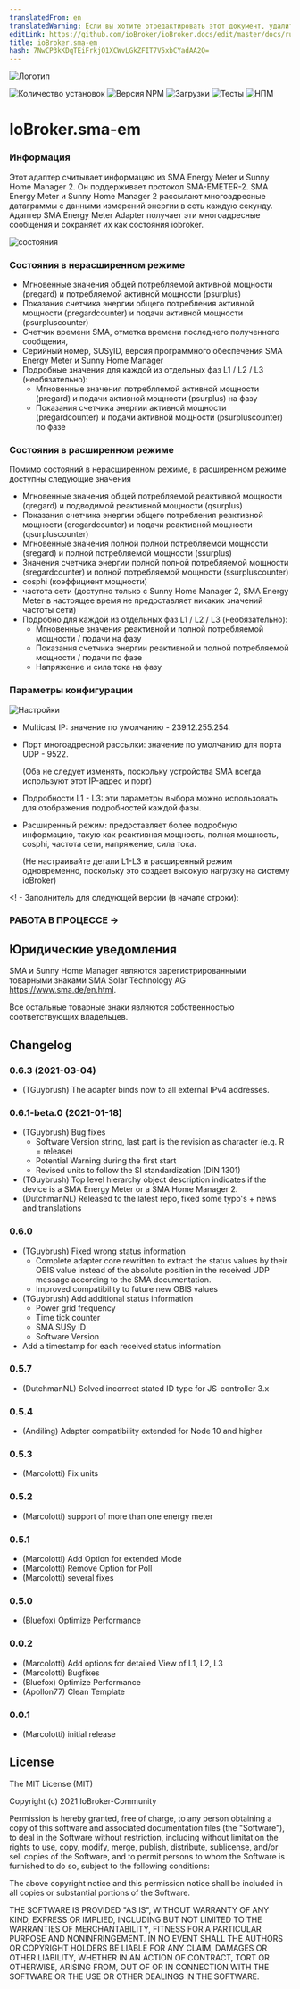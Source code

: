 ```yaml
---
translatedFrom: en
translatedWarning: Если вы хотите отредактировать этот документ, удалите поле «translationFrom», в противном случае этот документ будет снова автоматически переведен
editLink: https://github.com/ioBroker/ioBroker.docs/edit/master/docs/ru/adapterref/iobroker.sma-em/README.md
title: ioBroker.sma-em
hash: 7NwCP3kKDqTEiFrkjO1XCWvLGkZFIT7V5xbCYadAA2Q=
---
```

![Логотип](../../../en/adapterref/iobroker.sma-em/admin/sma-em.png)

![Количество установок](http://iobroker.live/badges/sma-em-stable.svg)
![Версия NPM](http://img.shields.io/npm/v/iobroker.sma-em.svg)
![Загрузки](https://img.shields.io/npm/dm/iobroker.sma-em.svg)
![Тесты](https://travis-ci.org/CTJaeger/ioBroker.sma-em.svg?branch=master)
![НПМ](https://nodei.co/npm/iobroker.sma-em.png?downloads=true)

# IoBroker.sma-em
### Информация
Этот адаптер считывает информацию из SMA Energy Meter и Sunny Home Manager 2.
Он поддерживает протокол SMA-EMETER-2.
SMA Energy Meter и Sunny Home Manager 2 рассылают многоадресные датаграммы с данными измерений энергии в сеть каждую секунду.
Адаптер SMA Energy Meter Adapter получает эти многоадресные сообщения и сохраняет их как состояния iobroker.

![состояния](../../../en/adapterref/iobroker.sma-em/docs/en/img/overview.png)

### Состояния в нерасширенном режиме
- Мгновенные значения общей потребляемой активной мощности (pregard) и потребляемой активной мощности (psurplus)
- Показания счетчика энергии общего потребления активной мощности (pregardcounter) и подачи активной мощности (psurpluscounter)
- Счетчик времени SMA, отметка времени последнего полученного сообщения,
- Серийный номер, SUSyID, версия программного обеспечения SMA Energy Meter и Sunny Home Manager
- Подробные значения для каждой из отдельных фаз L1 / L2 / L3 (необязательно):
  - Мгновенные значения потребляемой активной мощности (pregard) и подачи активной мощности (psurplus) на фазу
  - Показания счетчика энергии активной мощности (pregardcounter) и подачи активной мощности (psurpluscounter) по фазе

### Состояния в расширенном режиме
Помимо состояний в нерасширенном режиме, в расширенном режиме доступны следующие значения

- Мгновенные значения общей потребляемой реактивной мощности (qregard) и подводимой реактивной мощности (qsurplus)
- Показания счетчика энергии общего потребления реактивной мощности (qregardcounter) и подачи реактивной мощности (qsurpluscounter)
- Мгновенные значения полной полной потребляемой мощности (sregard) и полной потребляемой мощности (ssurplus)
- Значения счетчика энергии полной полной потребляемой мощности (sregardcounter) и полной потребляемой мощности (ssurpluscounter)
- cosphi (коэффициент мощности)
- частота сети (доступно только с Sunny Home Manager 2, SMA Energy Meter в настоящее время не предоставляет никаких значений частоты сети)
- Подробно для каждой из отдельных фаз L1 / L2 / L3 (необязательно):
  - Мгновенные значения реактивной и полной потребляемой мощности / подачи на фазу
  - Показания счетчика энергии реактивной и полной потребляемой мощности / подачи по фазе
  - Напряжение и сила тока на фазу

### Параметры конфигурации
![Настройки](../../../en/adapterref/iobroker.sma-em/docs/en/img/adminpage.png)

- Multicast IP: значение по умолчанию - 239.12.255.254.
- Порт многоадресной рассылки: значение по умолчанию для порта UDP - 9522.

  (Оба не следует изменять, поскольку устройства SMA всегда используют этот IP-адрес и порт)

- Подробности L1 - L3: эти параметры выбора можно использовать для отображения подробностей каждой фазы.
- Расширенный режим: предоставляет более подробную информацию, такую как реактивная мощность, полная мощность, cosphi, частота сети, напряжение, сила тока.

  (Не настраивайте детали L1-L3 и расширенный режим одновременно, поскольку это создает высокую нагрузку на систему ioBroker)

<! - Заполнитель для следующей версии (в начале строки):

### __РАБОТА В ПРОЦЕССЕ__ ->
## Юридические уведомления
SMA и Sunny Home Manager являются зарегистрированными товарными знаками SMA Solar Technology AG <https://www.sma.de/en.html>.

Все остальные товарные знаки являются собственностью соответствующих владельцев.

## Changelog
### 0.6.3 (2021-03-04)
* (TGuybrush) The adapter binds now to all external IPv4 addresses.

### 0.6.1-beta.0 (2021-01-18)
* (TGuybrush) Bug fixes
  * Software Version string, last part is the revision as character (e.g. R = release)
  * Potential Warning during the first start
  * Revised units to follow the SI standardization (DIN 1301)
* (TGuybrush) Top level hierarchy object description indicates if the device is a SMA Energy Meter or a SMA Home Manager 2.
* (DutchmanNL) Released to the latest repo, fixed some typo's + news and translations

### 0.6.0
* (TGuybrush) Fixed wrong status information 
  * Complete adapter core rewritten to extract the status values by their OBIS value instead of the absolute position in the received UDP message according to the SMA documentation.
  *  Improved compatibility to future new OBIS values
* (TGuybrush) Add additional status information
  * Power grid frequency
  * Time tick counter
  * SMA SUSy ID
  * Software Version
* Add a timestamp for each received status information

### 0.5.7
* (DutchmanNL) Solved incorrect stated ID type for JS-controller 3.x

### 0.5.4
* (Andiling) Adapter compatibility extended for Node 10 and higher

### 0.5.3
* (Marcolotti) Fix units 

### 0.5.2
* (Marcolotti) support of more than one energy meter 

### 0.5.1
* (Marcolotti) Add Option for extended Mode
* (Marcolotti) Remove Option for Poll
* (Marcolotti) several fixes

### 0.5.0
* (Bluefox) Optimize Performance

### 0.0.2
* (Marcolotti) Add options for detailed View of L1, L2, L3
* (Marcolotti) Bugfixes
* (Bluefox) Optimize Performance
* (Apollon77) Clean Template

### 0.0.1
* (Marcolotti) initial release

## License
The MIT License (MIT)

Copyright (c) 2021 IoBroker-Community

Permission is hereby granted, free of charge, to any person obtaining a copy
of this software and associated documentation files (the "Software"), to deal
in the Software without restriction, including without limitation the rights
to use, copy, modify, merge, publish, distribute, sublicense, and/or sell
copies of the Software, and to permit persons to whom the Software is
furnished to do so, subject to the following conditions:

The above copyright notice and this permission notice shall be included in
all copies or substantial portions of the Software.

THE SOFTWARE IS PROVIDED "AS IS", WITHOUT WARRANTY OF ANY KIND, EXPRESS OR
IMPLIED, INCLUDING BUT NOT LIMITED TO THE WARRANTIES OF MERCHANTABILITY,
FITNESS FOR A PARTICULAR PURPOSE AND NONINFRINGEMENT. IN NO EVENT SHALL THE
AUTHORS OR COPYRIGHT HOLDERS BE LIABLE FOR ANY CLAIM, DAMAGES OR OTHER
LIABILITY, WHETHER IN AN ACTION OF CONTRACT, TORT OR OTHERWISE, ARISING FROM,
OUT OF OR IN CONNECTION WITH THE SOFTWARE OR THE USE OR OTHER DEALINGS IN
THE SOFTWARE.